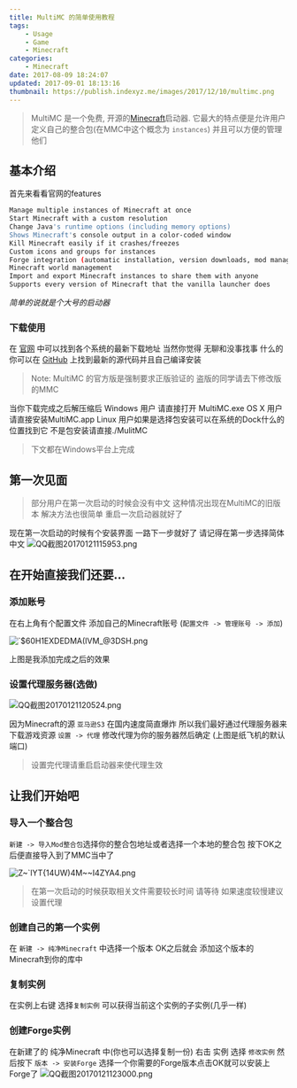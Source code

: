 ```yaml
---
title: MultiMC 的简单使用教程
tags: 
    - Usage
    - Game
    - Minecraft
categories:
    - Minecraft
date: 2017-08-09 18:24:07
updated: 2017-09-01 18:13:16
thumbnail: https://publish.indexyz.me/images/2017/12/10/multimc.png
---
```

> MultiMC 是一个免费, 开源的[Minecraft](https://minecraft.net/zh-hans/)启动器. 它最大的特点便是允许用户定义自己的整合包(在MMC中这个概念为 `instances`) 并且可以方便的管理他们

<!--more-->

## 基本介绍
首先来看看官网的features
```bash
Manage multiple instances of Minecraft at once
Start Minecraft with a custom resolution
Change Java's runtime options (including memory options)
Shows Minecraft's console output in a color-coded window
Kill Minecraft easily if it crashes/freezes
Custom icons and groups for instances
Forge integration (automatic installation, version downloads, mod management)
Minecraft world management
Import and export Minecraft instances to share them with anyone
Supports every version of Minecraft that the vanilla launcher does
```
*简单的说就是个大号的启动器*
### 下载使用
在 [官网](https://multimc.org/) 中可以找到各个系统的最新下载地址
当然你觉得 无聊和没事找事 什么的 你可以在 
[GitHub](https://github.com/MultiMC/MultiMC5) 上找到最新的源代码并且自己编译安装
> Note: MultiMC 的官方版是强制要求正版验证的 盗版的同学请去下修改版的MMC

当你下载完成之后解压缩后
Windows 用户 请直接打开 MultiMC.exe
OS X 用户请直接安装MultiMC.app
Linux 用户如果是选择包安装可以在系统的Dock什么的位置找到它 
不是包安装请直接./MulitMC
> 下文都在Windows平台上完成
## 第一次见面
> 部分用户在第一次启动的时候会没有中文 这种情况出现在MultiMC的旧版本 
解决方法也很简单 重启一次启动器就好了

现在第一次启动的时候有个安装界面 一路下一步就好了 请记得在第一步选择简体中文
![QQ截图20170121115953.png][1]
## 在开始直接我们还要...
### 添加账号
在右上角有个配置文件 添加自己的Minecraft账号 (`配置文件 -> 管理账号 -> 添加`)

![`$60H1EXDEDMA(IVM_@3DSH.png][2]

上图是我添加完成之后的效果

### 设置代理服务器(选做)
![QQ截图20170121120524.png][3]

因为Minecraft的源 `亚马逊S3` 在国内速度简直爆炸 
所以我们最好通过代理服务器来下载游戏资源
`设置 -> 代理` 修改代理为你的服务器然后确定 (上图是纸飞机的默认端口)
> 设置完代理请重启启动器来使代理生效


## 让我们开始吧
### 导入一个整合包
`新建 -> 导入Mod整合包`选择你的整合包地址或者选择一个本地的整合包 
按下OK之后便直接导入到了MMC当中了

![Z~`IYT{14UW)4M~~I4ZYA4.png][4]

> 在第一次启动的时候获取相关文件需要较长时间 请等待 如果速度较慢建议设置代理

### 创建自己的第一个实例
在 `新建 -> 纯净Minecraft` 中选择一个版本 OK之后就会 
添加这个版本的Minecraft到你的库中

### 复制实例
在实例上右键 选择`复制实例` 可以获得当前这个实例的子实例(几乎一样)

### 创建Forge实例
在新建了的 纯净Minecraft 中(你也可以选择复制一份)
右击 实例 选择 `修改实例`
然后按下 `版本 -> 安装Forge` 选择一个你需要的Forge版本点击OK就可以安装上Forge了
![QQ截图20170121123000.png][5]


  [1]: https://publish.indexyz.me/images/2017/01/974912626.png
  [2]: https://publish.indexyz.me/images/2017/01/1111769254.png
  [3]: https://publish.indexyz.me/images/2017/01/4198598707.png
  [4]: https://publish.indexyz.me/images/2017/01/4269960964.png
  [5]: https://publish.indexyz.me/images/2017/01/4219265299.png

